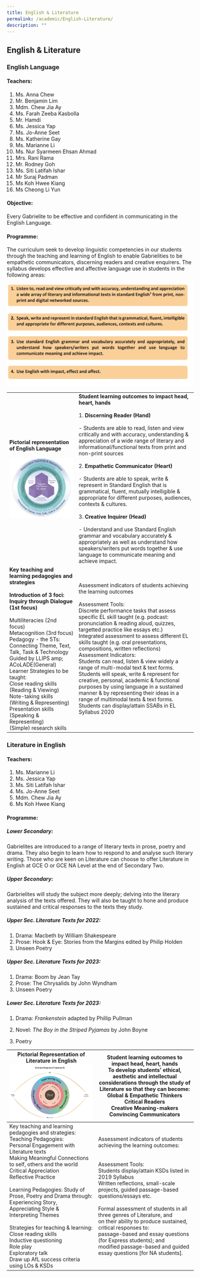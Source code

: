 ```yaml
---
title: English & Literature
permalink: /academic/English-Literature/
description: ""
---
```

## English & Literature 

### **English Language**

  
#### **Teachers:**

1. Ms. Anna Chew  
2. Mr. Benjamin Lim
3. Mdm. Chew Jia Ay
4. Ms. Farah Zeeba Kasbolla
5. Mr. Hamdi
6. Ms. Jessica Yap
7. Ms. Jo-Anne Seet
8. Ms. Katherine Gay
9. Ms. Marianne Li
10. Ms. Nur Syarmeen Ehsan Ahmad
11. Mrs. Rani Rama  
12. Mr. Rodney Goh
13. Ms. Siti Latifah Ishar
14. Mr Suraj Padman
15. Ms Koh Hwee Kiang
16. Ms Cheong Li Yun

#### **Objective:**

Every Gabrielite to be effective and confident in communicating in the English Language.  

#### **Programme:**

The curriculum seek to develop linguistic competencies in our students through the teaching and learning of English to enable Gabrielities to be empathetic communicators, discerning readers and creative enquirers. The syllabus develops effective and affective language use in students in the following areas:


![](/images/EL.png)

|                                                                                                                                                                                                                                                                                                                                                                                                                                                                                                                    |                                                                                                                                                                                                                                                                                                                                                                                                                                                                                                                                                                                                                                                                                                                                                                                               |
|--------------------------------------------------------------------------------------------------------------------------------------------------------------------------------------------------------------------------------------------------------------------------------------------------------------------------------------------------------------------------------------------------------------------------------------------------------------------------------------------------------------------|-----------------------------------------------------------------------------------------------------------------------------------------------------------------------------------------------------------------------------------------------------------------------------------------------------------------------------------------------------------------------------------------------------------------------------------------------------------------------------------------------------------------------------------------------------------------------------------------------------------------------------------------------------------------------------------------------------------------------------------------------------------------------------------------------|
| **Pictorial representation of English Language**<br><br>![](/images/English%20Language%20-%201.png)                                                                                                                                                                                                                                                                                                                                                                                                                                                              | **Student learning outcomes to impact head, heart, hands**<br><br>1\. **Discerning Reader (Hand)**<br><br>-	Students are able to read, listen and view critically and with accuracy, understanding & appreciation of a wide range of literary and informational/functional texts from print and non-print sources<br><br> 2\. **Empathetic Communicator (Heart)**<br><br>- Students are able to speak, write & represent in Standard English that is grammatical, fluent, mutually intelligible & appropriate for different purposes, audiences, contexts & cultures.<br><br>3\. **Creative Inquirer (Head)**<br><br>-	Understand and use Standard English grammar and vocabulary accurately & appropriately as well as understand how speakers/writers put words together & use language to communicate meaning and achieve impact. |
| **Key teaching and learning pedagogies and strategies<br><br>Introduction of 3 foci:**<br>**Inquiry through Dialogue (1st focus)**<br><br> Multiliteracies (2nd focus)<br>Metacognition (3rd focus)<br>Pedagogy - the 5Ts:<br>Connecting Theme, Text, Talk, Task & Technology<br>Guided by LLIPS amp; ACoLADE(General) Learner Strategies to be taught:<br>Close reading skills (Reading & Viewing)<br>Note-taking skills (Writing & Representing)<br>Presentation skills (Speaking & Representing)<br>(Simple) research skills | Assessment indicators of students achieving the learning outcomes<br><br>Assessment Tools:<br>Discrete performance tasks that assess specific EL skill taught (e.g. podcast: pronunciation & reading aloud, quizzes, targetted practice like essays etc.)<br>Integrated assessment to assess different EL skills taught (e.g. oral presentations, compositions, written reflections)<br>Assessment Indicators:<br>Students can read, listen & view widely a range of multi-modal text & text forms.<br>Students will speak, write & represent for creative, personal, academic & functional purposes by using language in a sustained manner & by representing their ideas in a range of multimodal texts & text forms.<br>Students can display/attain SSABs in EL Syllabus 2020              |


### **Literature in English**

#### **Teachers:**

1. Ms. Marianne Li    
2. Ms. Jessica Yap     
3. Ms. Siti Latifah Ishar
4. Ms. Jo-Anne Seet
5. Mdm. Chew Jia Ay
6. Ms Koh Hwee Kiang

#### **Programme:**

##### **Lower Secondary:**

Gabrielites are introduced to a range of literary texts in prose, poetry and drama. They also begin to learn how to respond to and analyse such literary writing. Those who are keen on Literature can choose to offer Literature in English at GCE O or GCE NA Level at the end of Secondary Two.

  

##### **Upper Secondary:**

Garbrielites will study the subject more deeply; delving into the literary analysis of the texts offered. They will also be taught to hone and produce sustained and critical responses to the texts they study.

  

##### **Upper Sec. Literature Texts for 2022**:

1.  Drama: Macbeth by William Shakespeare
2.  Prose: Hook & Eye: Stories from the Margins edited by Philip Holden
3.  Unseen Poetry

  

##### **Upper Sec. Literature Texts for 2023**:

1.  Drama: Boom by Jean Tay
2.  Prose: The Chrysalids by John Wyndham
3.  Unseen Poetry

  

##### **Lower Sec. Literature Texts for 2023:**

1. Drama: _Frankenstein_ adapted by Phillip Pullman  
    
2.  Novel: _The Boy in the Striped Pyjamas_ by John Boyne  
    
3.  Poetry



| Pictorial Representation of Literature in English<br> ![](/images/English%20Language%20-%202.png)                                                                                                                                                                                                                                                                                                                                                                                                                                                                                                                | Student learning outcomes to impact head, heart, hands<br>To develop students’ ethical, aesthetic and intellectual considerations through the study of Literature so that they can become:<br>Global & Empathetic Thinkers<br>Critical Readers<br>Creative Meaning-makers<br>Convincing Communicators                                                                                                                                                                                                                                  |
|------------------------------------------------------------------------------------------------------------------------------------------------------------------------------------------------------------------------------------------------------------------------------------------------------------------------------------------------------------------------------------------------------------------------------------------------------------------------------------------------------------------------------------------------------------------------|----------------------------------------------------------------------------------------------------------------------------------------------------------------------------------------------------------------------------------------------------------------------------------------------------------------------------------------------------------------------------------------------------------------------------------------------------------------------------------------------------------------------------------------|
| Key teaching and learning pedagogies and strategies:<br>Teaching Pedagogies:<br>Personal Engagement with Literature texts<br>Making Meaningful Connections to self, others and the world<br>Critical Appreciation<br>Reflective Practice<br><br>Learning Pedagogies: Study of Prose, Poetry and Drama through:<br>Experiencing Story,<br>Appreciating Style &<br>Interpreting Themes<br><br>Strategies for teaching & learning:<br>Close reading skills<br>Inductive questioning<br>Role play<br>Exploratory talk<br>Draw up AfL success criteria using LOs & KSDs<br> | Assessment indicators of students achieving the learning outcomes:<br><br><br>Assessment Tools:<br>Students display/attain KSDs listed in 2019 Syllabus<br>Written reflections, small-scale projects, guided passage-based questions/essays etc.<br><br>Formal assessment of students in all three genres of Literature, and<br>on their ability to produce sustained, critical responses to:<br>passage-based and essay questions (for Express students); and<br>modified passage-based and guided essay questions [for NA students]. |
